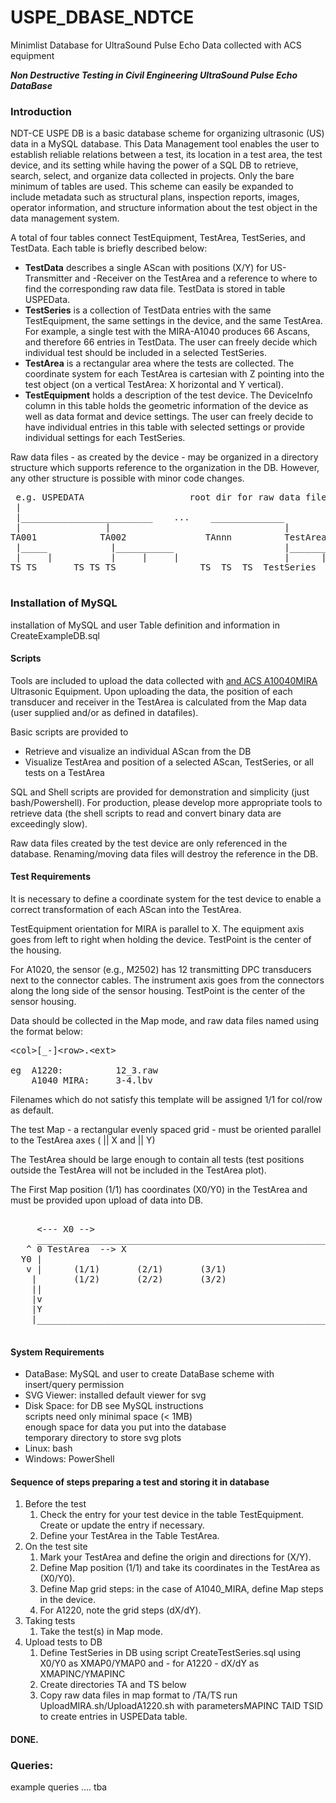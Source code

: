 # USPE_DBASE_NDTCE
Minimlist Database for UltraSound Pulse Echo Data collected with ACS equipment

<b><i>Non Destructive Testing in Civil Engineering UltraSound Pulse Echo DataBase</i></b>

<h3>Introduction</h3> 
NDT-CE USPE DB is a basic database scheme for organizing ultrasonic (US) data in a MySQL database. This Data Management tool enables the user to establish reliable relations between a test, its location in a test area, the test device, and its setting while having the power of a SQL DB to retrieve, search, select, and organize data collected in projects. 
Only the bare minimum of tables are used. This scheme can easily be expanded to include metadata such as structural plans, inspection reports, images, operator information, and structure information about the test object in the data management system.

A total of four tables connect TestEquipment, TestArea, TestSeries, and TestData. Each table is briefly described below:
<ul>
	<li><b>TestData</b> describes a single AScan with positions (X/Y) for US-Transmitter and -Receiver on the TestArea and a reference to where to find the corresponding raw data file. TestData is stored in table USPEData.

<li><b>TestSeries</b> is a collection of TestData entries with the same TestEquipment, the same settings in the device, and the same TestArea. For example, a single test with the MIRA-A1040 produces 66 Ascans, and therefore 66 entries in TestData. The user can freely decide which individual test should be included in a selected TestSeries.  

<li><b>TestArea</b> is a rectangular area where the tests are collected. The coordinate system for each TestArea is cartesian with Z pointing into the test object (on a vertical TestArea: X horizontal and Y vertical). 

<li><b>TestEquipment</b> holds a description of the test device. The DeviceInfo column in this table holds the geometric information of the device as well as data format and device settings. The user can freely decide to have individual entries in this table with selected settings or provide individual settings for each TestSeries.
</ul>

Raw data files - as created by the device - may be organized in a directory structure which supports reference to the organization in the DB. However, any other structure is possible with minor code changes.
<pre>
<DATA> e.g. USPEDATA 					root dir for raw data files
 |
 |_________________________    ...    ______________
 |                |                                 |
TA001            TA002 				 TAnnn 			TestArea
 |_____            |___________                     |_______ ... _
 |     |           |     |     |                    |      |      |
TS<n> TS<n>       TS<n> TS<n> TS<n>                TS<n>  TS<n>  TS<n>	TestSeries

</pre>
<h3>Installation of MySQL</h3>
installation of MySQL and user
Table definition and information in CreateExampleDB.sql

<h4>Scripts</h4>
Tools are included to upload the data collected with 
<a href="acs-international.com/product/a1220-monolith-classic"ACS A1020</a> 
and 
<a href="acs-international.com/product/a1040-mira/">ACS A10040MIRA</a>
Ultrasonic Equipment.
Upon uploading the data, the position of each transducer and receiver in the TestArea is calculated from the Map data (user supplied and/or as defined in datafiles).

Basic scripts are provided to 
<ul>
<li>Retrieve and visualize an individual AScan from the DB
<li>Visualize TestArea and position of a selected AScan, TestSeries, or all tests on a TestArea  
</ul>
SQL and Shell scripts are provided for demonstration and simplicity (just bash/Powershell). For production, please develop more appropriate tools to retrieve data (the shell scripts to read and convert binary data are exceedingly slow). 

Raw data files created by the test device are only referenced in the database. Renaming/moving data files will destroy the reference in the DB.

<h4>Test Requirements</h4>
It is necessary to define a coordinate system for the test device to enable a correct transformation of each AScan into the TestArea.

TestEquipment orientation for MIRA is parallel to X. The equipment axis goes from left to right when holding the device. TestPoint is the center of the housing.

For A1020, the sensor (e.g., M2502) has 12 transmitting DPC transducers next to the connector cables. The instrument axis goes from the connectors along the long side of the sensor housing. TestPoint is the center of the sensor housing.  

Data should be collected in the Map mode, and raw data files named using the format below:
<pre>
&lt;col&gt;[_-]&lt;row&gt;.&lt;ext&gt;

eg 	A1220: 			12_3.raw
	A1040_MIRA:		3-4.lbv
</pre>
Filenames which do not satisfy this template will be assigned 1/1 for col/row as default.

The test Map - a rectangular evenly spaced grid - must be oriented parallel to the TestArea axes (<col> || X and <row> || Y) 

The TestArea should be large enough to contain all tests (test positions outside the TestArea will not be included in the TestArea plot).

The First Map position (1/1) has coordinates (X0/Y0) in the TestArea and must be provided upon upload of data into DB.
<pre>

  	 <--- X0 -->
	 _______________________________________________________
   ^ 0 TestArea  --> X                                       |
  Y0 |                                                       |
   v |		(1/1)		(2/1)		(3/1)                   |
	|		(1/2)		(2/2)		(3/2)                   |
	||                                                      |
	|v                                                      |
	|Y                                                      |
	|_______________________________________________________|

</pre>

<h4>System Requirements</h4>
<ul>
<li>DataBase:	MySQL and user to create DataBase scheme with insert/query permission
<li>SVG Viewer: 	installed default viewer for svg
<li>Disk Space: 	for DB see MySQL instructions
		<br>scripts need only minimal space (< 1MB)
		<br>enough space for data you put into the database
		<br>temporary directory to store svg plots
<li>Linux:		bash
<li>Windows:	PowerShell
</ul>
<h4>Sequence of steps preparing a test and storing it in database</h4>
<ol>
<li>Before the test 
<ol>
<li>Check the entry for your test device in the table TestEquipment. Create or update the entry if necessary.
<li>Define your TestArea in the Table TestArea.
</ol>
<li>On the test site 
<ol><li>Mark your TestArea and define the origin and directions for (X/Y). 
<li>Define Map position (1/1) and take its coordinates in the TestArea as (X0/Y0).
<li>Define Map grid steps: in the case of A1040_MIRA, define Map steps in the device. 
<li>For A1220, note the grid steps (dX/dY).
</ol>
<li>Taking tests 
<ol><li>Take the test(s) in Map mode. 
</ol>
<li>Upload tests to DB 
<ol><li>Define TestSeries in DB using script CreateTestSeries.sql 
using X0/Y0 as XMAP0/YMAP0 and - for A1220 - dX/dY as XMAPINC/YMAPINC
<li>Create directories TA<nnn> and TS<nnn> below <DATA> 
<li>Copy raw data files in map format to <DATA>/TA<nnn>/TS<nnn>
run UploadMIRA.sh/UploadA1220.sh with parametersMAPINC TAID TSID to create entries in USPEData table.
</ol>
</ol>
<h4>DONE.</h4>




<h3>Queries:</h3>

example queries …. tba

